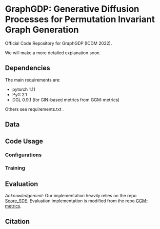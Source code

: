 # GraphGDP: Generative Diffusion Processes for Permutation Invariant Graph Generation

Official Code Repository for GraphGDP (ICDM 2022).

We will make a more detailed explanation soon.

## Dependencies 

The main requirements are:
* pytorch 1.11
* PyG 2.1
* DGL 0.9.1 (for GIN-based metrics from GGM-metrics)

Others see requirements.txt .

## Data

## Code Usage

### Configurations

### Training


## Evaluation


*Acknowledgement:* Our implementation heavily relies on the repo [Score_SDE](https://github.com/yang-song/score_sde_pytorch). 
Evaluation implementation is modified from the repo [GGM-metrics](https://github.com/uoguelph-mlrg/GGM-metrics).

## Citation

